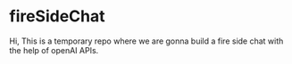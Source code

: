 # fireSideChat
Hi, This is a temporary repo where we are gonna build a fire side chat with the help of openAI APIs.
